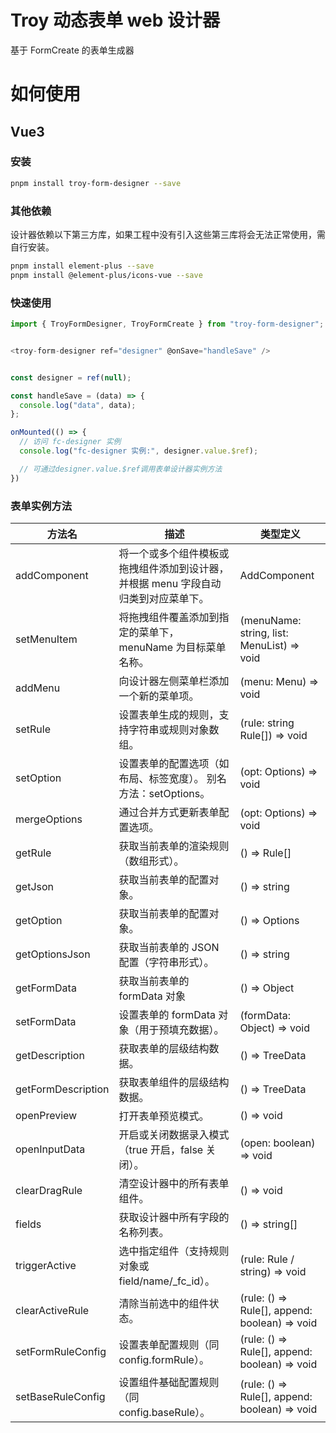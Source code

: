 <!--
 * @Descripttion:
 * @version:
 * @Author: wangmin
 * @Date: 2025-04-27 15:03:16
 * @LastEditors: wangmin
 * @LastEditTime: 2025-05-13 15:06:15
-->

# Troy 动态表单 web 设计器

基于 FormCreate 的表单生成器

# 如何使用

## Vue3

### 安装

```bash
pnpm install troy-form-designer --save
```

### 其他依赖

设计器依赖以下第三方库，如果工程中没有引入这些第三库将会无法正常使用，需自行安装。

```bash
pnpm install element-plus --save
pnpm install @element-plus/icons-vue --save
```

### 快速使用

```js
import { TroyFormDesigner, TroyFormCreate } from "troy-form-designer";


<troy-form-designer ref="designer" @onSave="handleSave" />


const designer = ref(null);

const handleSave = (data) => {
  console.log("data", data);
};

onMounted(() => {
  // 访问 fc-designer 实例
  console.log("fc-designer 实例:", designer.value.$ref);

  // 可通过designer.value.$ref调用表单设计器实例方法
})

```

### 表单实例方法

| 方法名             | 描述                                                                               | 类型定义                                      |
| ------------------ | ---------------------------------------------------------------------------------- | --------------------------------------------- |
| addComponent       | 将一个或多个组件模板或拖拽组件添加到设计器，并根据 menu 字段自动归类到对应菜单下。 | AddComponent                                  |
| setMenuItem        | 将拖拽组件覆盖添加到指定的菜单下，menuName 为目标菜单名称。                        | (menuName: string, list: MenuList) => void    |
| addMenu            | 向设计器左侧菜单栏添加一个新的菜单项。                                             | (menu: Menu) => void                          |
| setRule            | 设置表单生成的规则，支持字符串或规则对象数组。                                     | (rule: string Rule[]) => void                 |
| setOption          | 设置表单的配置选项（如布局、标签宽度）。 别名方法：setOptions。                    | (opt: Options) => void                        |
| mergeOptions       | 通过合并方式更新表单配置选项。                                                     | (opt: Options) => void                        |
| getRule            | 获取当前表单的渲染规则（数组形式）。                                               | () => Rule[]                                  |
| getJson            | 获取当前表单的配置对象。                                                           | () => string                                  |
| getOption          | 获取当前表单的配置对象。                                                           | () => Options                                 |
| getOptionsJson     | 获取当前表单的 JSON 配置（字符串形式）。                                           | () => string                                  |
| getFormData        | 获取当前表单的 formData 对象                                                       | () => Object                                  |
| setFormData        | 设置表单的 formData 对象（用于预填充数据）。                                       | (formData: Object) => void                    |
| getDescription     | 获取表单的层级结构数据。                                                           | () => TreeData                                |
| getFormDescription | 获取表单组件的层级结构数据。                                                       | () => TreeData                                |
| openPreview        | 打开表单预览模式。                                                                 | () => void                                    |
| openInputData      | 开启或关闭数据录入模式（true 开启，false 关闭）。                                  | (open: boolean) => void                       |
| clearDragRule      | 清空设计器中的所有表单组件。                                                       | () => void                                    |
| fields             | 获取设计器中所有字段的名称列表。                                                   | () => string[]                                |
| triggerActive      | 选中指定组件（支持规则对象或 field/name/\_fc_id）。                                | (rule: Rule / string) => void                 |
| clearActiveRule    | 清除当前选中的组件状态。                                                           | (rule: () => Rule[], append: boolean) => void |
| setFormRuleConfig  | 设置表单配置规则（同 config.formRule）。                                           | (rule: () => Rule[], append: boolean) => void |
| setBaseRuleConfig  | 设置组件基础配置规则（同 config.baseRule）。                                       | (rule: () => Rule[], append: boolean) => void |
